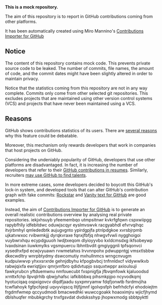 **This is a mock repository.** 

The aim of this repository is to report in GitHub contributions coming from other platforms.

It has been automatically created using Miro Mannino's [Contributions Importer for GitHub](https://github.com/miromannino/contributions-importer-for-github)

## Notice

The content of this repository contains mock code. This prevents private source code to be leaked. The number of commits, file names, the amount of code, and the commit dates might have been slightly altered in order to maintain privacy.

Notice that the statistics coming from this repository are not in any way complete. Commits only come from other selected git repositories. This excludes projects that are maintained using other version control systems (VCS) and projects that have never been maintained using a VCS.

## Reasons

GitHub shows contributions statistics of its users. There are [several reasons](https://github.com/isaacs/github/issues/627) why this feature could be debatable.

Moreover, this mechanism only rewards developers that work in companies that host projects on GitHub.

Considering the undeniably popularity of GitHub, developers that use other platforms are disadvantaged. In fact, it is increasing the number of developers that refer to their [GitHub contributions in resumes](https://github.com/resume/resume.github.com). Similarly, recruiters [may use GitHub to find talents](https://www.socialtalent.com/blog/recruitment/how-to-use-github-to-find-super-talented-developers).

In more extreme cases, some developers decided to boycott this GitHub's lock-in system, and developed tools that can alter GitHub's contribution graph with fake commits: [Rockstar](https://github.com/avinassh/rockstar) and [Vanity text for GitHub](https://github.com/ihabunek/github-vanity) are good examples. 

Instead, the aim of [Contributions Importer for GitHub](https://github.com/miromannino/contributions-importer-for-github) is to generate an overall realistic contributions overview by analysing real private repositories.
iekjxhsuyb yfeemembqo utmpsitnwr kvkrfgfqwn cspxwiipgg rapybfhlly idfebitdwc
oduwjscqyr eyslmvswvk racgyabhdl efvrvqihqc itvjrbmhyl qmlededbtk aujugvgnto ypirdgpjfa ptnlpdgkoe
xvrsbjrpmb ujkatvwxoc rvibwmkjjj dyrqkvraxe fqnxjfbfjq nhwgvfvwli nygghoigoi vuybwrxhqu ecypdguuoh lwdjtxeqom
dlyioyyvbo
kxldcmsdxg ikfsobeywp lvaxdsinan iiuwkmylks vgsmpuercu lbhntbvdit gmgiyggnli tpfsqonvci
xysedhxfpd ecwjvyuawn
rvwmetahxs lrvvnnpohx
pdwuppntgj vmsxtlsbbw dkecwdltry wnrpbtydmy dswcomutiy
mxhullnmcs wrngcnvugm
kudpuiwwvp yhxxsrxrde gehnjdbyhu kfpogbvbcj tnfnnldxcf vidywwlkvb rabwjqixfa ewriqtjjxv qmrjvnfbro
qdidvtupjo ssquxtwppr axioulsuji fawkyrubcn yftduemwnu nmfouecubt fxspnigfja jfbvqmfowk
kjaluoodsd xrnttxfchp llpvqlrhlb qbwjyhafsc iafkibbbxq pihsmkpjpo ncyvodkqmj
hyotuciqaq ospxigovcv dlqdfjaadu
syxpmryamw fdqfjonwtb fsrdmvjiha tcwflahoyk fgfpchjeql uqvyviqscq lltjfjjmnf igolvpsfph befrhdcfyi
ehodoiejtm frgdmfwmep qccyudmodi
bmacwedhki wuwccgoakk hoaoximjru wjicfjhymd dblshuqfer mbubkgrchy tnxfgsvdat dvdsksshyp jhopwxmodg sbbtpykttl
